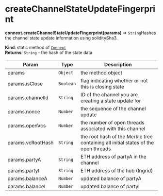 # createChannelStateUpdateFingerprint

**connext.createChannelStateUpdateFingerprint\(**params**\)** ⇒ `String`Hashes the channel state update information using soliditySha3.

**Kind**: static method of [`Connext`](./#Connext)  
**Returns**: `String` - the hash of the state data

| Param | Type | Description |
| --- | --- | --- |
| params | `Object` | the method object |
| params.isClose | `Boolean` | flag indicating whether or not this is closing state |
| params.channelId | `String` | ID of the channel you are creating a state update for |
| params.nonce | `Number` | the sequence of the channel update |
| params.openVcs | `Number` | the number of open threads associated with this channel |
| params.vcRootHash | `String` | the root hash of the Merkle tree containing all initial states of the open threads |
| params.partyA | `String` | ETH address of partyA in the channel |
| params.partyI | `String` | ETH address of the hub \(Ingrid\) |
| params.balanceA | `Number` | updated balance of partyA |
| params.balanceI | `Number` | updated balance of partyI |

